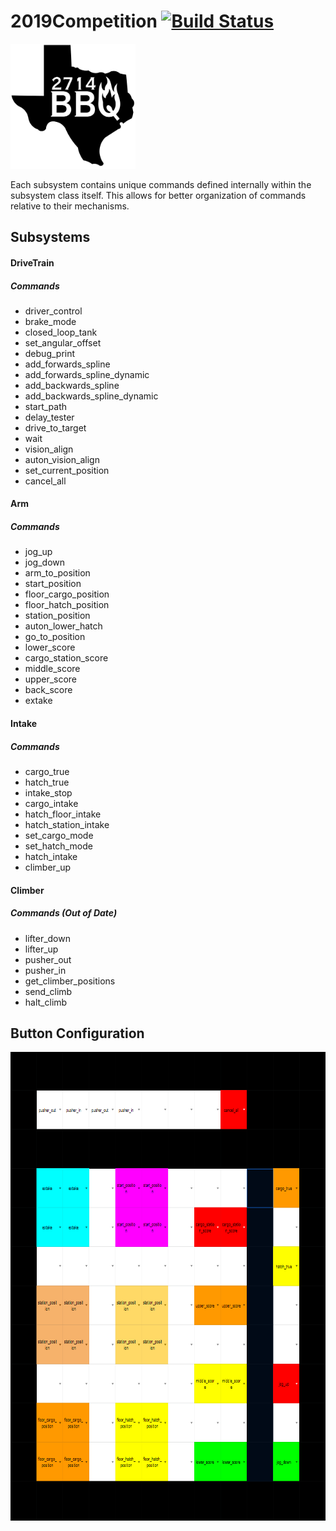 # 2019Competition [![Build Status](https://travis-ci.org/FRC2714/2019Competition.svg?branch=autonomous-enhancements)](https://travis-ci.org/FRC2714/2019Competition)

<img src="https://github.com/FRC2714/2019Competition/blob/master/pictures/logo%20for%20github.svg" width="200" height="200" />


Each subsystem contains unique commands defined internally within 
the subsystem class itself. This allows for better organization of commands 
relative to their mechanisms. 

## Subsystems

#### DriveTrain
##### Commands
- driver_control
- brake_mode
- closed_loop_tank
- set_angular_offset
- debug_print
- add_forwards_spline
- add_forwards_spline_dynamic
- add_backwards_spline
- add_backwards_spline_dynamic
- start_path
- delay_tester
- drive_to_target
- wait
- vision_align
- auton_vision_align
- set_current_position
- cancel_all

#### Arm
##### Commands
- jog_up
- jog_down
- arm_to_position
- start_position
- floor_cargo_position
- floor_hatch_position
- station_position
- auton_lower_hatch
- go_to_position
- lower_score
- cargo_station_score
- middle_score
- upper_score
- back_score
- extake

#### Intake
##### Commands
- cargo_true
- hatch_true
- intake_stop
- cargo_intake
- hatch_floor_intake
- hatch_station_intake
- set_cargo_mode
- set_hatch_mode
- hatch_intake
- climber_up

#### Climber
##### Commands (Out of Date)
- lifter_down
- lifter_up
- pusher_out
- pusher_in
- get_climber_positions
- send_climb
- halt_climb

## Button Configuration

<img src="https://github.com/FRC2714/2019Competition/blob/master/pictures/ButtonBoxLayout_3-13-19.png" width="750" height="750" />
